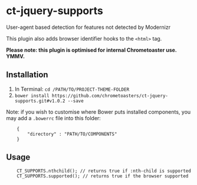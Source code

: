 ct-jquery-supports
==================

User-agent based detection for features not detected by Modernizr

This plugin also adds browser identifier hooks to the `<html>` tag.

__Please note: this plugin is optimised for internal Chrometoaster use. YMMV.__

## Installation

1. In Terminal: `cd /PATH/TO/PROJECT-THEME-FOLDER`
1. `bower install https://github.com/chrometoasters/ct-jquery-supports.git#v1.0.2 --save`

Note: if you wish to customise where Bower puts installed components, you may add a `.bowerrc` file into this folder:

        {
            "directory" : "PATH/TO/COMPONENTS"
        }

## Usage

        CT_SUPPORTS.nthchild(); // returns true if :nth-child is supported
        CT_SUPPORTS.supported(); // returns true if the browser supported